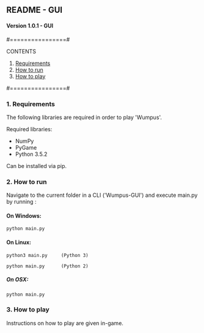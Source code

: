 ## README - GUI

#### Version 1.0.1 - GUI

#================#

CONTENTS
1. [Requirements](#Requirements)
2. [How to run](#How-to-run)
3. [How to play](#How-to-play)

#================#

### 1. Requirements
The following libraries are required in order to play 'Wumpus'.

Required libraries:
- NumPy
- PyGame
- Python 3.5.2

Can be installed via pip.


### 2. How to run

Navigate to the current folder in a CLI ('Wumpus-GUI') and 
execute main.py by running :

#### On Windows:
```
python main.py
```

#### On Linux:
```
python3 main.py  	(Python 3)
```
```
python main.py   	(Python 2)
```
##### On OSX:
```
python main.py
```

### 3. How to play
Instructions on how to play are given in-game.
